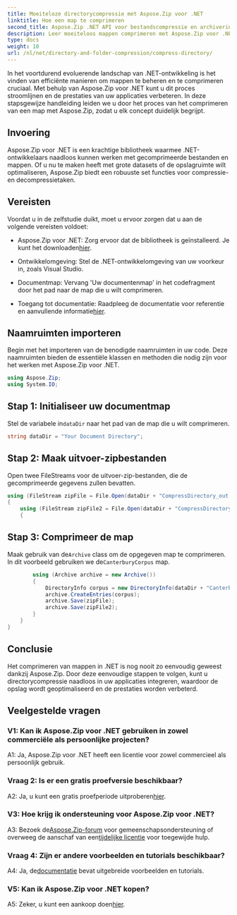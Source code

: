 ```yaml
---
title: Moeiteloze directorycompressie met Aspose.Zip voor .NET
linktitle: Hoe een map te comprimeren
second_title: Aspose.Zip .NET API voor bestandscompressie en archivering
description: Leer moeiteloos mappen comprimeren met Aspose.Zip voor .NET. Geef uw .NET-ontwikkeling een boost door de opslagruimte efficiënt te optimaliseren.
type: docs
weight: 10
url: /nl/net/directory-and-folder-compression/compress-directory/
---
```

In het voortdurend evoluerende landschap van .NET-ontwikkeling is het vinden van efficiënte manieren om mappen te beheren en te comprimeren cruciaal. Met behulp van Aspose.Zip voor .NET kunt u dit proces stroomlijnen en de prestaties van uw applicaties verbeteren. In deze stapsgewijze handleiding leiden we u door het proces van het comprimeren van een map met Aspose.Zip, zodat u elk concept duidelijk begrijpt.

## Invoering

Aspose.Zip voor .NET is een krachtige bibliotheek waarmee .NET-ontwikkelaars naadloos kunnen werken met gecomprimeerde bestanden en mappen. Of u nu te maken heeft met grote datasets of de opslagruimte wilt optimaliseren, Aspose.Zip biedt een robuuste set functies voor compressie- en decompressietaken.

## Vereisten

Voordat u in de zelfstudie duikt, moet u ervoor zorgen dat u aan de volgende vereisten voldoet:

-  Aspose.Zip voor .NET: Zorg ervoor dat de bibliotheek is geïnstalleerd. Je kunt het downloaden[hier](https://releases.aspose.com/zip/net/).

- Ontwikkelomgeving: Stel de .NET-ontwikkelomgeving van uw voorkeur in, zoals Visual Studio.

- Documentmap: Vervang 'Uw documentenmap' in het codefragment door het pad naar de map die u wilt comprimeren.

-  Toegang tot documentatie: Raadpleeg de documentatie voor referentie en aanvullende informatie[hier](https://reference.aspose.com/zip/net/).

## Naamruimten importeren

Begin met het importeren van de benodigde naamruimten in uw code. Deze naamruimten bieden de essentiële klassen en methoden die nodig zijn voor het werken met Aspose.Zip voor .NET.

```csharp
using Aspose.Zip;
using System.IO;
```

## Stap 1: Initialiseer uw documentmap

 Stel de variabele in`dataDir` naar het pad van de map die u wilt comprimeren.

```csharp
string dataDir = "Your Document Directory";
```

## Stap 2: Maak uitvoer-zipbestanden

Open twee FileStreams voor de uitvoer-zip-bestanden, die de gecomprimeerde gegevens zullen bevatten.

```csharp
using (FileStream zipFile = File.Open(dataDir + "CompressDirectory_out.zip", FileMode.Create))
{
    using (FileStream zipFile2 = File.Open(dataDir + "CompressDirectory2_out.zip", FileMode.Create))
    {
```

## Stap 3: Comprimeer de map

 Maak gebruik van de`Archive` class om de opgegeven map te comprimeren. In dit voorbeeld gebruiken we de`CanterburyCorpus` map.

```csharp
        using (Archive archive = new Archive())
        {
            DirectoryInfo corpus = new DirectoryInfo(dataDir + "CanterburyCorpus");
            archive.CreateEntries(corpus);
            archive.Save(zipFile);
            archive.Save(zipFile2);
        }
    }
}
```

## Conclusie

Het comprimeren van mappen in .NET is nog nooit zo eenvoudig geweest dankzij Aspose.Zip. Door deze eenvoudige stappen te volgen, kunt u directorycompressie naadloos in uw applicaties integreren, waardoor de opslag wordt geoptimaliseerd en de prestaties worden verbeterd.

## Veelgestelde vragen

### V1: Kan ik Aspose.Zip voor .NET gebruiken in zowel commerciële als persoonlijke projecten?

A1: Ja, Aspose.Zip voor .NET heeft een licentie voor zowel commercieel als persoonlijk gebruik.

### Vraag 2: Is er een gratis proefversie beschikbaar?

 A2: Ja, u kunt een gratis proefperiode uitproberen[hier](https://releases.aspose.com/zip/net).

### V3: Hoe krijg ik ondersteuning voor Aspose.Zip voor .NET?

 A3: Bezoek de[Aspose.Zip-forum](https://forum.aspose.com/c/zip/37) voor gemeenschapsondersteuning of overweeg de aanschaf van een[tijdelijke licentie](https://purchase.aspose.com/temporary-license/) voor toegewijde hulp.

### Vraag 4: Zijn er andere voorbeelden en tutorials beschikbaar?

 A4: Ja, de[documentatie](https://reference.aspose.com/zip/net/) bevat uitgebreide voorbeelden en tutorials.

### V5: Kan ik Aspose.Zip voor .NET kopen?

 A5: Zeker, u kunt een aankoop doen[hier](https://purchase.aspose.com/buy).